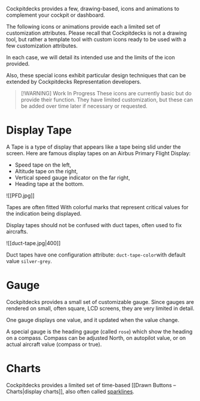 Cockpitdecks provides a few, drawing-based, icons and animations to complement your cockpit or dashboard.

The following icons or animations provide each a limited set of customization attributes. Please recall that Cockpitdecks is not a drawing tool, but rather a template tool with custom icons ready to be used with a few customization attributes.

In each case, we will detail its intended use and the limits of the icon provided.

Also, these special icons exhibit particular design techniques that can be extended by Cockpitdecks Representation developers.

> [!WARNING] Work In Progress
> These icons are currently basic but do provide their function.
> They have limited customization, but these can be added over time later if necessary or requested.

# Display Tape

A Tape is a type of display that appears like a tape being slid under the screen. Here are famous display tapes on an Airbus Primary Flight Display:

- Speed tape on the left,
- Altitude tape on the right,
- Vertical speed gauge indicator on the far right,
- Heading tape at the bottom.

![[PFD.jpg]]

Tapes are often fitted With colorful marks that represent critical values for the indication being displayed.

Display tapes should not be confused with duct tapes, often used to fix aircrafts.

![[duct-tape.jpg|400]]

Duct tapes have one configuration attribute: `duct-tape-color`with default value `silver-grey`.

# Gauge

Cockpitdecks provides a small set of customizable gauge. Since gauges are rendered on small, often square, LCD screens, they are very limited in detail.

One gauge displays one value, and it updated when the value change.

A special gauge is the heading gauge (called `rose`) which show the heading on a compass. Compass can be adjusted North, on autopilot value, or on actual aircraft value (compass or true).

# Charts

Cockpitdecks provides a limited set of time-based [[Drawn Buttons – Charts|display charts]], also often called [sparklines](https://en.wikipedia.org/wiki/Sparkline).
